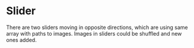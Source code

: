# Slider 
There are two sliders moving in opposite directions, which are using same array with paths to images. Images in sliders could be shuffled and new ones added.